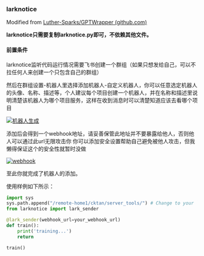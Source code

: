 ### larknotice

Modified from [Luther-Sparks/GPTWrapper (github.com)](https://github.com/Luther-Sparks/GPTWrapper)

**larknotice只需要复制larknotice.py即可，不依赖其他文件。**

#### 前置条件

larknotice监听代码运行情况需要飞书创建一个群组（如果只想发给自己，可以不拉任何人来创建一个只包含自己的群组）

然后在群组设置-机器人里选择添加机器人-自定义机器人，你可以任意选定机器人的头像、名称、描述等，个人建议每个项目创建一个机器人，并在名称和描述里说明清楚该机器人为哪个项目服务，这样在收到消息时可以清楚知道应该去看哪个项目

[![机器人生成](https://github.com/Luther-Sparks/GPTWrapper/raw/master/images/robot.PNG)](https://github.com/Luther-Sparks/GPTWrapper/blob/master/images/robot.PNG)

添加后会得到一个webhook地址，请妥善保管此地址并不要暴露给他人，否则他人可以通过此url无限攻击你 你可以添加安全设置帮助自己避免被他人攻击，但我懒得保证这个的安全性就暂时没做

[![webhook](https://github.com/Luther-Sparks/GPTWrapper/raw/master/images/webhook.png)](https://github.com/Luther-Sparks/GPTWrapper/blob/master/images/webhook.png)

至此你就完成了机器人的添加。


使用样例如下所示：

```python
import sys
sys.path.append("/remote-home1/cktan/server_tools/") # Change to your `server_tools` path
from larknotice import lark_sender

@lark_sender(webhook_url=your_webhook_url)
def train():
    print('training...')
    return 

train()
```
